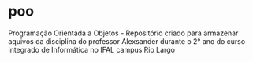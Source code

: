 # poo
Programação Orientada a Objetos - Repositório criado para armazenar aquivos da disciplina do professor Alexsander durante o 2° ano do curso integrado de Informática no IFAL campus Rio Largo
